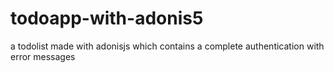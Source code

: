 # todoapp-with-adonis5
a todolist made with adonisjs which contains a complete authentication with error messages
